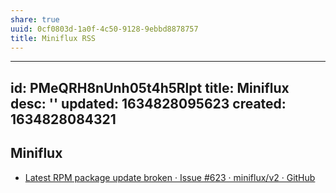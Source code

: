 ```yaml
---
share: true
uuid: 0cf0803d-1a0f-4c50-9128-9ebbd8878757
title: Miniflux RSS
---
```

---
id: PMeQRH8nUnh05t4h5Rlpt
title: Miniflux
desc: ''
updated: 1634828095623
created: 1634828084321
---

Miniflux
--------

* [Latest RPM package update broken · Issue #623 · miniflux/v2 · GitHub](https://github.com/miniflux/v2/issues/623)
